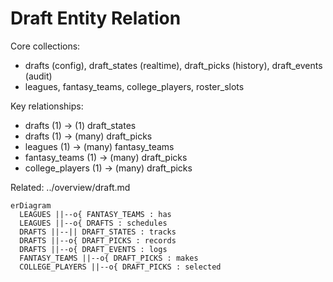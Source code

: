 # Draft Entity Relation

Core collections:
- drafts (config), draft_states (realtime), draft_picks (history), draft_events (audit)
- leagues, fantasy_teams, college_players, roster_slots

Key relationships:
- drafts (1) → (1) draft_states
- drafts (1) → (many) draft_picks
- leagues (1) → (many) fantasy_teams
- fantasy_teams (1) → (many) draft_picks
- college_players (1) → (many) draft_picks

Related: ../overview/draft.md

```mermaid
erDiagram
  LEAGUES ||--o{ FANTASY_TEAMS : has
  LEAGUES ||--o{ DRAFTS : schedules
  DRAFTS ||--|| DRAFT_STATES : tracks
  DRAFTS ||--o{ DRAFT_PICKS : records
  DRAFTS ||--o{ DRAFT_EVENTS : logs
  FANTASY_TEAMS ||--o{ DRAFT_PICKS : makes
  COLLEGE_PLAYERS ||--o{ DRAFT_PICKS : selected
```


